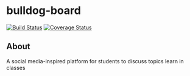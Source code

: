# bulldog-board
[![Build Status](https://travis-ci.com/aqd14/bulldog-board.svg?branch=master)](https://travis-ci.com/aqd14/bulldog-board)
[![Coverage Status](https://coveralls.io/repos/github/aqd14/bulldog-board/badge.svg?branch=auth-api-test)](https://coveralls.io/github/aqd14/bulldog-board?branch=auth-api-test)

## About
A social media-inspired platform for students to discuss topics learn in classes
